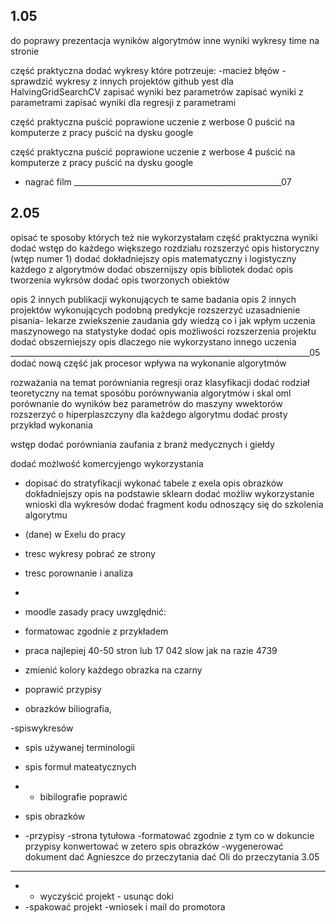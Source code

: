 



1.05
-------------
do poprawy prezentacja wyników algorytmów 
inne wyniki 
wykresy
time na stronie

część praktyczna dodać wykresy które potrzeuje:
-macież błęów
-sprawdzić wykresy z innych projektów github
yest dla HalvingGridSearchCV
zapisać wyniki bez parametrów
zapisać wyniki z parametrami
zapisać wyniki dla regresji z parametrami 



część praktyczna puścić poprawione uczenie z werbose 0
puścić na komputerze z pracy 
puścić na dysku google

część praktyczna puścić poprawione uczenie z werbose 4
puścić na komputerze z pracy 
puścić na dysku google



- nagrać film
____________________________________________________07


2.05
------------

 opisać te sposoby których też nie wykorzystałam 
część praktyczna wyniki
dodać wstęp do każdego większego rozdziału
rozszerzyć opis historyczny (wtęp numer 1)
dodać dokładniejszy opis matematyczny i logistyczny każdego z algorytmów
dodać obszernijszy opis bibliotek
dodać opis tworzenia wykrsów
dodać opis tworzonych obiektów

opis 2 innych publikacji wykonujących te same badania
opis 2 innych projektów wykonujących podobną predykcje
rozszerzyć uzasadnienie pisania- lekarze zwiekszenie zaudania gdy wiedzą co i jak
wpłym uczenia maszynowego na statystyke
dodać opis możliwości rozszerzenia projektu 
dodać obszerniejszy opis dlaczego nie wykorzystano innego uczenia
___________________________________________________________________________05
dodać nową część jak procesor wpływa na wykonanie algorytmów 

rozważania na temat porówniania regresji oraz klasyfikacji 
dodać rodział teoretyczny na temat sposóbu porównywania algorytmów i skal oml
porównanie do wyników bez parametrów
do maszyny wwektorów rozszerzyć o hiperplaszczyny 
dla każdego algorytmu dodać prosty przykład wykonania

wstęp dodać porówniania zaufania z branż medycznych i giełdy 

dodać możlwość komercyjengo wykorzystania
- dopisać do stratyfikacji 
wykonać tabele z exela
opis obrazków
dokładniejszy opis na podstawie sklearn dodać możliw wykorzystanie
wnioski dla wykresów
dodać fragment kodu odnoszący się do szkolenia algorytmu 

- (dane) w Exelu do pracy
- tresc wykresy pobrać ze strony 
- tresc porownanie i analiza
- 
- moodle zasady pracy uwzględnić:
- formatowac zgodnie z przykładem
- praca najlepiej 40-50 stron lub 17 042 slow jak na razie 4739
- zmienić kolory każdego obrazka na czarny
- poprawić przypisy
- obrazków biliografia,

 -spiswykresów
- spis używanej terminologii
- spis formuł mateatycznych

- - bibilografie poprawić
- spis obrazków
- -przypisy
 -strona tytułowa
-formatować zgodnie z tym co w dokuncie
przypisy konwertować w zetero
spis  obrazków
-wygenerować dokument
dać Agnieszce do przeczytania
dać Oli do przeczytania 
3.05
------------
- - wyczyścić projekt - usunąc doki 
- -spakować projekt
-wniosek i mail do promotora


